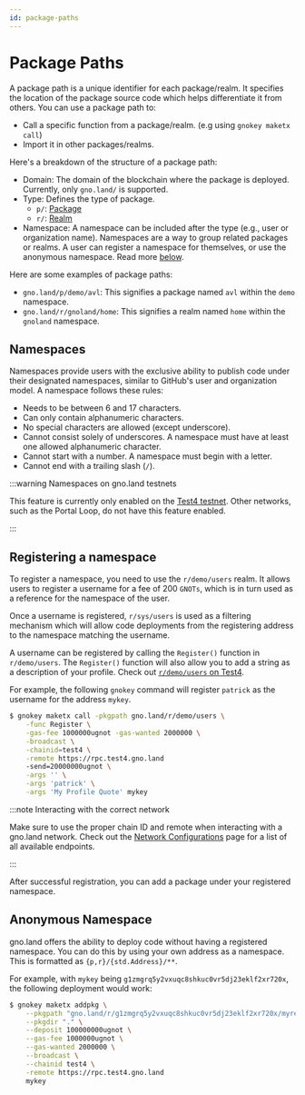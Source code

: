 ```yaml
---
id: package-paths
---
```


# Package Paths

A package path is a unique identifier for each package/realm. It specifies the 
location of the package source code which helps differentiate it from others. 
You can use a package path to:

- Call a specific function from a package/realm. (e.g using `gnokey maketx call`)
- Import it in other packages/realms.

Here's a breakdown of the structure of a package path:

- Domain: The domain of the blockchain where the package is deployed. 
Currently, only `gno.land/` is supported.
- Type: Defines the type of package.
    - `p/`: [Package](packages.md)
    - `r/`: [Realm](realms.md)
- Namespace: A namespace can be included after the type (e.g., user or organization name). Namespaces are a
way to group related packages or realms. A user can register a namespace for 
themselves, or use the anonymous namespace. Read more [below](#namespaces).

Here are some examples of package paths:

- `gno.land/p/demo/avl`: This signifies a package named `avl` within the `demo` namespace.
- `gno.land/r/gnoland/home`: This signifies a realm named `home` within the `gnoland` namespace.

## Namespaces

Namespaces provide users with the exclusive ability to publish code under
their designated namespaces, similar to GitHub's user and organization model.
A namespace follows these rules:
  - Needs to be between 6 and 17 characters.
  - Can only contain alphanumeric characters.
  - No special characters are allowed (except underscore).
  - Cannot consist solely of underscores. A namespace must have at least one 
allowed alphanumeric character.
  - Cannot start with a number. A namespace must begin with a letter.
  - Cannot end with a trailing slash (`/`).

:::warning Namespaces on gno.land testnets

This feature is currently only enabled on the [Test4 testnet](./testnets.md#test4).
Other networks, such as the Portal Loop, do not have this feature enabled.

:::

## Registering a namespace

To register a namespace, you need to use the `r/demo/users` realm. It allows
users to register a username for a fee of 200 `GNOTs`, which is in turn used as 
a reference for the namespace of the user. 

Once a username is registered, `r/sys/users` is used as a filtering mechanism 
which will allow code deployments from the registering address to the namespace
matching the username. 

A username can be registered by calling the `Register()` function in `r/demo/users`.
The `Register()` function will also allow you to add a string as a description 
of your profile. Check out [`r/demo/users` on Test4](https://test4.gno.land/r/demo/users).

For example, the following `gnokey` command will register `patrick` as the username
for the address `mykey`.

```bash
$ gnokey maketx call -pkgpath gno.land/r/demo/users \
    -func Register \
    -gas-fee 1000000ugnot -gas-wanted 2000000 \
    -broadcast \
    -chainid=test4 \
    -remote https://rpc.test4.gno.land
    -send=20000000ugnot \
    -args '' \
    -args 'patrick' \
    -args 'My Profile Quote' mykey
```

:::note Interacting with the correct network

Make sure to use the proper chain ID and remote when interacting with a 
gno.land network. Check out the [Network Configurations](../reference/network-config.md)
page for a list of all available endpoints.

:::

After successful registration, you can add a package under your registered namespace.

## Anonymous Namespace

gno.land offers the ability to deploy code without having a registered namespace. 
You can do this by using your own address as a namespace. This is formatted as `{p,r}/{std.Address}/**`. 

For example, with `mykey` being `g1zmgrq5y2vxuqc8shkuc0vr5dj23eklf2xr720x`, 
the following deployment would work:

```bash
$ gnokey maketx addpkg \
    --pkgpath "gno.land/r/g1zmgrq5y2vxuqc8shkuc0vr5dj23eklf2xr720x/myrealm" \
    --pkgdir "." \
    --deposit 100000000ugnot \
    --gas-fee 1000000ugnot \
    --gas-wanted 2000000 \
    --broadcast \
    --chainid test4 \
    -remote https://rpc.test4.gno.land
    mykey
```
